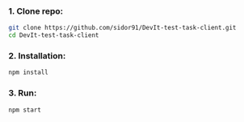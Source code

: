 ### 1. Clone repo:

```bash
git clone https://github.com/sidor91/DevIt-test-task-client.git
cd DevIt-test-task-client
```
 
### 2. Installation:

```bash
npm install
```

### 3. Run:

```bash
npm start
```
